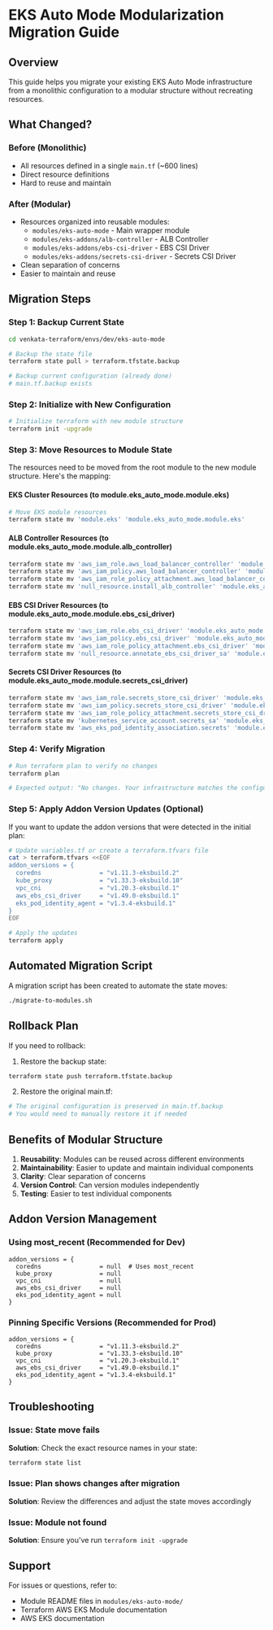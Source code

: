 # EKS Auto Mode Modularization Migration Guide

## Overview
This guide helps you migrate your existing EKS Auto Mode infrastructure from a monolithic configuration to a modular structure without recreating resources.

## What Changed?

### Before (Monolithic)
- All resources defined in a single `main.tf` (~600 lines)
- Direct resource definitions
- Hard to reuse and maintain

### After (Modular)
- Resources organized into reusable modules:
  - `modules/eks-auto-mode` - Main wrapper module
  - `modules/eks-addons/alb-controller` - ALB Controller
  - `modules/eks-addons/ebs-csi-driver` - EBS CSI Driver
  - `modules/eks-addons/secrets-csi-driver` - Secrets CSI Driver
- Clean separation of concerns
- Easier to maintain and reuse

## Migration Steps

### Step 1: Backup Current State
```bash
cd venkata-terraform/envs/dev/eks-auto-mode

# Backup the state file
terraform state pull > terraform.tfstate.backup

# Backup current configuration (already done)
# main.tf.backup exists
```

### Step 2: Initialize with New Configuration
```bash
# Initialize terraform with new module structure
terraform init -upgrade
```

### Step 3: Move Resources to Module State

The resources need to be moved from the root module to the new module structure. Here's the mapping:

#### EKS Cluster Resources (to module.eks_auto_mode.module.eks)
```bash
# Move EKS module resources
terraform state mv 'module.eks' 'module.eks_auto_mode.module.eks'
```

#### ALB Controller Resources (to module.eks_auto_mode.module.alb_controller)
```bash
terraform state mv 'aws_iam_role.aws_load_balancer_controller' 'module.eks_auto_mode.module.alb_controller.aws_iam_role.this'
terraform state mv 'aws_iam_policy.aws_load_balancer_controller' 'module.eks_auto_mode.module.alb_controller.aws_iam_policy.this'
terraform state mv 'aws_iam_role_policy_attachment.aws_load_balancer_controller' 'module.eks_auto_mode.module.alb_controller.aws_iam_role_policy_attachment.this'
terraform state mv 'null_resource.install_alb_controller' 'module.eks_auto_mode.module.alb_controller.null_resource.install[0]'
```

#### EBS CSI Driver Resources (to module.eks_auto_mode.module.ebs_csi_driver)
```bash
terraform state mv 'aws_iam_role.ebs_csi_driver' 'module.eks_auto_mode.module.ebs_csi_driver.aws_iam_role.this'
terraform state mv 'aws_iam_policy.ebs_csi_driver' 'module.eks_auto_mode.module.ebs_csi_driver.aws_iam_policy.this'
terraform state mv 'aws_iam_role_policy_attachment.ebs_csi_driver' 'module.eks_auto_mode.module.ebs_csi_driver.aws_iam_role_policy_attachment.this'
terraform state mv 'null_resource.annotate_ebs_csi_driver_sa' 'module.eks_auto_mode.module.ebs_csi_driver.null_resource.annotate_service_account[0]'
```

#### Secrets CSI Driver Resources (to module.eks_auto_mode.module.secrets_csi_driver)
```bash
terraform state mv 'aws_iam_role.secrets_store_csi_driver' 'module.eks_auto_mode.module.secrets_csi_driver.aws_iam_role.this'
terraform state mv 'aws_iam_policy.secrets_store_csi_driver' 'module.eks_auto_mode.module.secrets_csi_driver.aws_iam_policy.this'
terraform state mv 'aws_iam_role_policy_attachment.secrets_store_csi_driver' 'module.eks_auto_mode.module.secrets_csi_driver.aws_iam_role_policy_attachment.this'
terraform state mv 'kubernetes_service_account.secrets_sa' 'module.eks_auto_mode.module.secrets_csi_driver.kubernetes_service_account.this[0]'
terraform state mv 'aws_eks_pod_identity_association.secrets' 'module.eks_auto_mode.module.secrets_csi_driver.aws_eks_pod_identity_association.this[0]'
```

### Step 4: Verify Migration
```bash
# Run terraform plan to verify no changes
terraform plan

# Expected output: "No changes. Your infrastructure matches the configuration."
```

### Step 5: Apply Addon Version Updates (Optional)
If you want to update the addon versions that were detected in the initial plan:

```bash
# Update variables.tf or create a terraform.tfvars file
cat > terraform.tfvars <<EOF
addon_versions = {
  coredns                = "v1.11.3-eksbuild.2"
  kube_proxy             = "v1.33.3-eksbuild.10"
  vpc_cni                = "v1.20.3-eksbuild.1"
  aws_ebs_csi_driver     = "v1.49.0-eksbuild.1"
  eks_pod_identity_agent = "v1.3.4-eksbuild.1"
}
EOF

# Apply the updates
terraform apply
```

## Automated Migration Script

A migration script has been created to automate the state moves:

```bash
./migrate-to-modules.sh
```

## Rollback Plan

If you need to rollback:

1. Restore the backup state:
```bash
terraform state push terraform.tfstate.backup
```

2. Restore the original main.tf:
```bash
# The original configuration is preserved in main.tf.backup
# You would need to manually restore it if needed
```

## Benefits of Modular Structure

1. **Reusability**: Modules can be reused across different environments
2. **Maintainability**: Easier to update and maintain individual components
3. **Clarity**: Clear separation of concerns
4. **Version Control**: Can version modules independently
5. **Testing**: Easier to test individual components

## Addon Version Management

### Using most_recent (Recommended for Dev)
```hcl
addon_versions = {
  coredns                = null  # Uses most_recent
  kube_proxy             = null
  vpc_cni                = null
  aws_ebs_csi_driver     = null
  eks_pod_identity_agent = null
}
```

### Pinning Specific Versions (Recommended for Prod)
```hcl
addon_versions = {
  coredns                = "v1.11.3-eksbuild.2"
  kube_proxy             = "v1.33.3-eksbuild.10"
  vpc_cni                = "v1.20.3-eksbuild.1"
  aws_ebs_csi_driver     = "v1.49.0-eksbuild.1"
  eks_pod_identity_agent = "v1.3.4-eksbuild.1"
}
```

## Troubleshooting

### Issue: State move fails
**Solution**: Check the exact resource names in your state:
```bash
terraform state list
```

### Issue: Plan shows changes after migration
**Solution**: Review the differences and adjust the state moves accordingly

### Issue: Module not found
**Solution**: Ensure you've run `terraform init -upgrade`

## Support

For issues or questions, refer to:
- Module README files in `modules/eks-auto-mode/`
- Terraform AWS EKS Module documentation
- AWS EKS documentation
